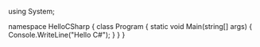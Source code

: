 using System;


namespace HelloCSharp
{
    class Program
    {
        static void Main(string[] args)
        {
            Console.WriteLine("Hello C#");
        }
    }
}


